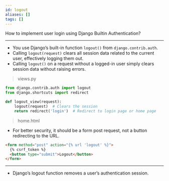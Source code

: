 ```yaml
---
id: logout
aliases: []
tags: []
---
```


How to implement user login using Django Builtin Authentication?

---

- You use Django’s built-in function `logout()` from `django.contrib.auth`.
- Calling `logout(request)` clears all session data related to the current user, effectively logging them out.
- Calling `logout()` on a request without a logged-in user simply clears session data without raising errors.

> views.py

```python
from django.contrib.auth import logout
from django.shortcuts import redirect

def logout_view(request):
    logout(request)  # Clears the session
    return redirect('login')  # Redirect to login page or home page
```

> home.html

- For better security, it should be a form post request, not a button redirecting to the URL.

```html
<form method="post" action="{% url 'logout' %}">
  {% csrf_token %}
  <button type="submit">Logout</button>
</form>
```

---

- Django’s logout function removes a user’s authentication session.
